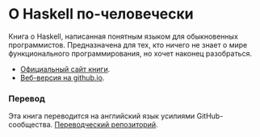 О Haskell по-человечески
========================

Книга о Haskell, написанная понятным языком для обыкновенных программистов. Предназначена для тех, кто ничего не знает о мире функционального программирования, но хочет наконец разобраться.

* [Официальный сайт книги](http://ohaskell.ru).
* [Веб-версия на github.io](http://ohaskell.ru/fst).

### Перевод

Эта книга переводится на английский язык усилиями GitHub-сообщества. [Переводческий репозиторий](https://github.com/jhenahan/ohaskell-translations).
